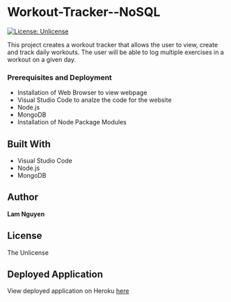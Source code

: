 # Workout-Tracker--NoSQL
[![License: Unlicense](https://img.shields.io/badge/license-Unlicense-blue.svg)](http://unlicense.org/)

This project creates a workout  tracker that allows the user to view, create and track daily workouts. The user will be able to log multiple exercises in a workout on a given day.


### Prerequisites and Deployment

* Installation of Web Browser to view webpage
* Visual Studio Code to analze the code for the website
* Node.js
* MongoDB
* Installation of Node Package Modules

## Built With

* Visual Studio Code
* Node.js
* MongoDB

## Author

**Lam Nguyen**

## License

The Unlicense

## Deployed Application

View deployed application on Heroku [here](https://dry-retreat-44297.herokuapp.com/)